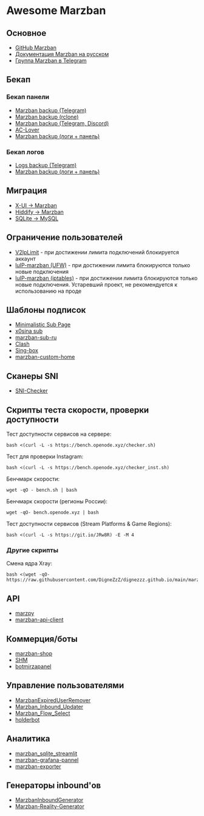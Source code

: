 # Awesome Marzban

## Основное
- [GitHub Marzban](https://github.com/Gozargah/Marzban)
- [Документация Marzban на русском](https://marzban-docs.sm1ky.com)
- [Группа Marzban в Telegram](https://t.me/gozargah_marzban)



## Бекап
### Бекап панели
- [Marzban backup (Telegram)](https://github.com/jomertix/marzban-tools/tree/master/backup/marzban)
- [Marzban backup (rclone)](https://github.com/ElitraProject/marzban-backup)
- [Marzban backup (Telegram, Discord)](https://github.com/M03ED/Marzban_Backup)
- [AC-Lover](https://github.com/AC-Lover/backup)
- [Marzban backup (логи + панель)](https://github.com/terbyn/Marzban_logs_backupTG)

### Бекап логов
- [Logs backup (Telegram)](https://github.com/jomertix/marzban-tools/tree/master/backup/logs)
- [Marzban backup (логи + панель)](https://github.com/terbyn/Marzban_logs_backupTG)



## Миграция
- [X-UI -> Marzban](https://github.com/ItsAML/X-Ui-to-Marzban)
- [Hiddify -> Marzban](https://github.com/ItsAML/Hiddify-To-Marzban)
- [SQLite -> MySQL](https://github.com/mobinalipour/marzban-to-mysql)

## Ограничение пользователей
- [V2IpLimit](https://github.com/houshmand-2005/V2IpLimit) - при достижении лимита подключений блокируется аккаунт
- [luIP-marzban (UFW)](https://github.com/sm1ky/luIP-marzban) - при достижении лимита блокируются только новые подключения
- [luIP-marzban (iptables)](https://github.com/mmdzov/luIP-marzban) - при достижении лимита блокируются только новые подключения. Устаревший проект, не рекомендуется к использованию на проде

## Шаблоны подписок
- [Minimalistic Sub Page](https://github.com/jomertix/marzban-tools/tree/master/subscription)
- [x0sina sub](https://github.com/x0sina/marzban-sub)
- [marzban-sub-ru](https://github.com/DigneZzZ/marzban-sub-ru)
- [Clash](https://github.com/mahanmi/iran-clash-example)
- [Sing-box](https://github.com/oXIIIo/marzban-template)
- [marzban-custom-home](https://github.com/LibernetDigital/marzban-custom-home)

## Сканеры SNI
- [SNI-Checker](https://github.com/ElitraProject/SNI-Checker)

## Скрипты теста скорости, проверки доступности
Тест доступности сервисов на сервере:
```
bash <(curl -L -s https://bench.openode.xyz/checker.sh)
```
Тест для проверки Instagram:
```
bash <(curl -L -s https://bench.openode.xyz/checker_inst.sh)
```
Бенчмарк скорости:
```
wget -qO - bench.sh | bash
```
Бенчмарк скорости (регионы России):
```
wget -qO- bench.openode.xyz | bash
```
Тест доступности сервисов (Stream Platforms & Game Regions):
```
bash <(curl -L -s https://git.io/JRw8R) -E -M 4
```

### Другие скрипты
Смена ядра Xray:
```
bash <(wget -qO- https://raw.githubusercontent.com/DigneZzZ/dignezzz.github.io/main/marzban/core_change.sh)
```

## API
- [marzpy](https://github.com/mewhrzad/marzpy)
- [marzban-api-client](https://github.com/oXIIIo/marzban-api-client)

## Коммерция/боты
- [marzban-shop](https://github.com/gunsh1p/marzban-shop)
- [SHM](https://github.com/danuk/shm)
- [botmirzapanel](https://github.com/mahdiMGF2/botmirzapanel)

## Управление пользователями
- [MarzbanExpiredUserRemover](https://github.com/ItsAML/MarzbanExpiredUserRemover)
- [Marzban_Inbound_Updater](https://github.com/M03ED/Marzban_Inbound_Updater)
- [Marzban_Flow_Select](https://github.com/M03ED/Marzban_Flow_Select)
- [holderbot](https://github.com/erfjab/holderbot)

## Аналитика
- [marzban_sqlite_streamlit](https://github.com/lifeindarkside/marzban_sqlite_streamlit)
- [marzban-grafana-pannel](https://github.com/lifeindarkside/marzban-grafana-pannel)
- [marzban-exporter](https://github.com/kutovoys/marzban-exporter)

## Генераторы inbound'ов
- [MarzbanInboundGenerator](https://azavaxhuman.github.io/MarzbanInboundGenerator)
- [Marzban-Reality-Generator](https://azavaxhuman.github.io/Marzban-Reality-Generator)





